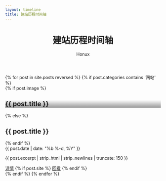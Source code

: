 ```yaml
---
layout: timeline
title: 建站历程时间轴
---
```


<header>
  <div class="container text-center">
    <h1>建站历程时间轴</h1>
    <p>Honux</p>
  </div>
</header>
<section class="timeline">
  <div class="container">
  {% for post in site.posts reversed %}
    {% if post.categories contains '网站' %}
    <div class="timeline-item">
      <div class="timeline-img"></div>
        {% if post.image %}
        <div class="timeline-content timeline-card">
          <div class="timeline-img-header" style="background: linear-gradient(transparent, rgba(0, 0, 0, 0.4)), url('{{ post.image }}') center center no-repeat; background-size: cover;">
            <h2>{{ post.title }}</h2>
          </div>
        {% else %}
        <div class="timeline-content">
          <h2>{{ post.title }}</h2>
        {% endif %}
          <div class="date">{{ post.date | date: "%b %-d, %Y" }}</div>
          <p>{{ post.excerpt | strip_html | strip_newlines | truncate: 150 }}</p>
          <a class="btn-more" href="{{ post.url }}">详情</a>
          {% if post.site %}
          <a class="btn-more" href="{{ post.site }}" target="_blank">回看</a>
          {% endif %}
        </div>
    </div>
    {% endif %}
  {% endfor %}
  </div>
</section>